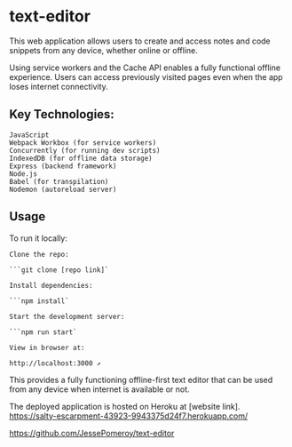 # text-editor
This web application allows users to create and access notes and code snippets from any device, whether online or offline.

Using service workers and the Cache API enables a fully functional offline experience. Users can access previously visited pages even when the app loses internet connectivity.

## Key Technologies:

    JavaScript
    Webpack Workbox (for service workers)
    Concurrently (for running dev scripts)
    IndexedDB (for offline data storage)
    Express (backend framework)
    Node.js
    Babel (for transpilation)
    Nodemon (autoreload server)

## Usage

To run it locally:

    Clone the repo:

    ```git clone [repo link]`

    Install dependencies:

    ```npm install`

    Start the development server:

    ```npm run start`

    View in browser at:

    http://localhost:3000 ↗

This provides a fully functioning offline-first text editor that can be used from any device when internet is available or not.

The deployed application is hosted on Heroku at [website link].
https://salty-escarpment-43923-9943375d24f7.herokuapp.com/

https://github.com/JessePomeroy/text-editor